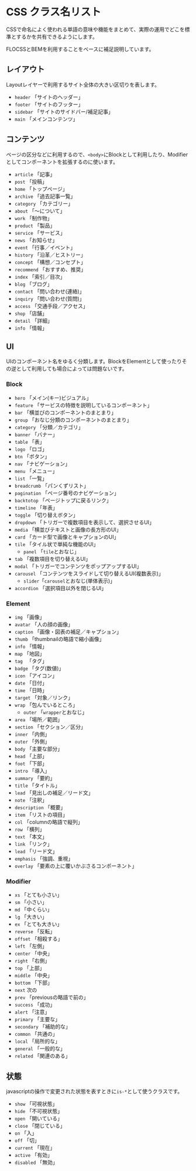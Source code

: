 # CSS クラス名リスト

CSSで命名によく使われる単語の意味や機能をまとめて、実際の運用でどこを標準とするかを共有できるようにします。

FLOCSSとBEMを利用することをベースに補足説明しています。








## レイアウト

Layoutレイヤーで利用するサイト全体の大きい区切りを表します。

* `header` 「サイトのヘッダー」
* `footer` 「サイトのフッター」
* `sidebar` 「サイトのサイドバー/補足記事」
* `main` 「メインコンテンツ」









## コンテンツ

ページの区分などに利用するので、`<body>`にBlockとして利用したり、Modifierとしてコンポーネントを拡張するのに使います。

* `article` 「記事」
* `post` 「投稿」
* `home` 「トップページ」
* `archive` 「過去記事一覧」
* `category` 「カテゴリー」
* `about` 「〜について」
* `work` 「制作物」
* `product` 「製品」
* `service` 「サービス」
* `news` 「お知らせ」
* `event` 「行事／イベント」
* `history` 「沿革／ヒストリー」
* `concept` 「構想／コンセプト」
* `recommend` 「おすすめ、推奨」
* `index` 「索引／目次」
* `blog` 「ブログ」
* `contact` 「問い合わせ(連絡)」
* `inquiry` 「問い合わせ(質問)」
* `access` 「交通手段／アクセス」
* `shop`  「店舗」
* `detail`  「詳細」
* `info` 「情報」





## UI

UIのコンポーネント名をゆるく分類します。BlockをElementとして使ったりその逆として利用しても場合によっては問題ないです。




### Block


* `hero` 「メイン(キー)ビジュアル」
* `feature` 「サービスの特徴を説明しているコンポーネント」
* `bar` 「横並びのコンポーネントのまとまり」
* `group` 「おなじ分類のコンポーネントのまとまり」
* `category` 「分類／カテゴリ」
* `banner` 「バナー」
* `table` 「表」
* `logo` 「ロゴ」
* `btn` 「ボタン」
* `nav` 「ナビゲーション」
* `menu` 「メニュー」
* `list` 「一覧」
* `breadcrumb` 「パンくずリスト」
* `pagination` 「ページ番号のナビゲーション」
* `backtotop` 「ページトップに戻るリンク」
* `timeline` 「年表」
* `toggle` 「切り替えボタン」
* `dropdown`  「トリガーで複数項目を表示して、選択させるUI」
* `media` 「横並びテキストと画像の長方形のUI」
* `card` 「カード型で画像とキャプションのUI」
* `tile` 「タイル状で単純な機能のUI」
  * `panel` 「`tile`とおなじ」
* `tab` 「複数項目を切り替えるUI」
* `modal` 「トリガーでコンテンツをポップアップするUI」
* `carousel` 「コンテンツをスライドして切り替えるUI(複数表示)」
  * `slider`「`carousel`とおなじ(単体表示)」
* `accordion` 「選択項目以外を閉じるUI」







### Element

* `img` 「画像」
* `avatar` 「人の顔の画像」
* `caption` 「画像・図表の補足／キャプション」
* `thumb` 「thumbnailの略語で縮小画像」
* `info` 「情報」
* `map` 「地図」
* `tag` 　「タグ」
* `badge` 「タグ(数値)」
* `icon` 「アイコン」
* `date` 「日付」
* `time` 「日時」
* `target` 「対象／リンク」
* `wrap` 「包んでいるところ」
  * `outer` 「`wrapper`とおなじ」
* `area` 「場所／範囲」
* `section` 「セクション／区分」
* `inner` 「内側」
* `outer` 「外側」
* `body` 「主要な部分」
* `head` 「上部」
* `foot` 「下部」
* `intro` 「導入」
* `summary` 「要約」
* `title` 「タイトル」
* `lead` 「見出しの補足／リード文」
* `note` 「注釈」
* `description` 「概要」
* `item` 「リストの項目」
* `col` 「columnの略語で縦列」
* `row` 「横列」
* `text` 「本文」
* `link` 「リンク」
* `lead` 「リード文」
* `emphasis` 「強調、重視」
* `overlay` 「要素の上に覆いかぶさるコンポーネント」






### Modifier

* `xs` 「とても小さい」
* `sm` 「小さい」
* `md` 「中くらい」
* `lg` 「大きい」
* `ex` 「とても大きい」
* `reverse` 「反転」
* `offset` 「相殺する」
* `left` 「左側」
* `center` 「中央」
* `right` 「右側」
* `top` 「上部」
* `middle` 「中央」
* `bottom` 「下部」
* `next` 次の
* `prev` 「previousの略語で前の」
* `success` 「成功」
* `alert` 「注意」
* `primary` 「主要な」
* `secondary` 「補助的な」
* `common` 「共通の」
* `local` 「局所的な」
* `general` 「一般的な」
* `related` 「関連のある」






## 状態

javascriptの操作で変更された状態を表すときに`is-*`として使うクラスです。

* `show`  「可視状態」
* `hide`  「不可視状態」
* `open`  「開いている」
* `close`  「閉じている」
* `on`  「入」
* `off`  「切」
* `current` 「現在」
* `active` 「有効」
* `disabled` 「無効」
